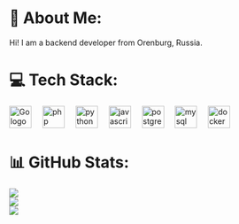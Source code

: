 # 💫 About Me:
Hi! I am a backend developer from Orenburg, Russia.


# 💻 Tech Stack:
<div align="left">
  <img src="https://cdn.jsdelivr.net/gh/devicons/devicon/icons/go/go-original.svg" height="40" alt="Go logo" />
  <img width="12" />
  <img src="https://cdn.jsdelivr.net/gh/devicons/devicon/icons/php/php-original.svg" height="40" alt="php logo"  />
  <img width="12" />
  <img src="https://cdn.jsdelivr.net/gh/devicons/devicon/icons/python/python-original.svg" height="40" alt="python logo"  />
  <img width="12" />
  <img src="https://cdn.jsdelivr.net/gh/devicons/devicon/icons/javascript/javascript-original.svg" height="40" alt="javascript logo"  />
  <img width="12" />
  <img src="https://cdn.jsdelivr.net/gh/devicons/devicon/icons/postgresql/postgresql-original.svg" height="40" alt="postgresql logo"  />
  <img width="12" />
  <img src="https://cdn.jsdelivr.net/gh/devicons/devicon/icons/mysql/mysql-original.svg" height="40" alt="mysql logo"  />
  <img width="12" />
  <img src="https://cdn.simpleicons.org/docker/2496ED" height="40" alt="docker logo"  />
</div>

# 📊 GitHub Stats:
![](https://github-readme-stats.vercel.app/api?username=jessnou&theme=dark&hide_border=false&include_all_commits=false&count_private=true)<br/>
![](https://github-readme-streak-stats.herokuapp.com/?user=jessnou&theme=dark&hide_border=false)<br/>
![](https://github-readme-stats.vercel.app/api/top-langs/?username=jessnou&theme=dark&hide_border=false&include_all_commits=false&count_private=true&layout=compact)

